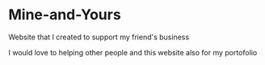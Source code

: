 # Mine-and-Yours
 Website that I created to support my friend's business
 
I would love to helping other people and this website also for my portofolio
